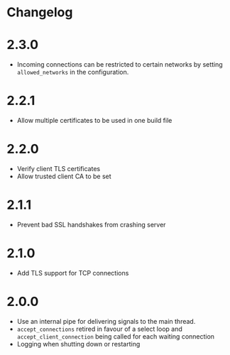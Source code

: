# Changelog

# 2.3.0
* Incoming connections can be restricted to certain networks by setting `allowed_networks` in the configuration.

# 2.2.1
* Allow multiple certificates to be used in one build file

# 2.2.0
* Verify client TLS certificates
* Allow trusted client CA to be set

# 2.1.1
* Prevent bad SSL handshakes from crashing server

# 2.1.0
* Add TLS support for TCP connections

# 2.0.0
* Use an internal pipe for delivering signals to the main thread.
* `accept_connections` retired in favour of a select loop and `accept_client_connection` being called for each waiting connection
* Logging when shutting down or restarting
